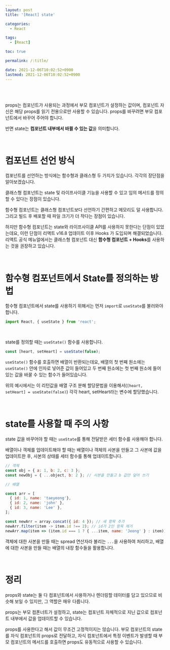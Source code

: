 ```yaml
---
layout: post
title: '[React] state'

categories:
  - React

tags:
  - [React]

toc: true

permalink: /:title/

date: 2021-12-06T10:02:52+0900
lastmod: 2021-12-06T10:02:52+0900
---
```


<br>
<br>

props는 컴포넌트가 사용되는 과정에서 부모 컴포넌트가 설정하는 값이며, 컴포넌트 자신은 해당 props를 읽기 전용으로만 사용할 수 있습니다. props를 바꾸려면 부모 컴포넌트에서 바꾸어 주어야 합니다.

반면 state는 **컴포넌트 내부에서 바뀔 수 있는 값**을 의미합니다.

<br>

# 컴포넌트 선언 방식

컴포넌트를 선언하는 방식에는 함수형과 클래스형 두 가지가 있습니다. 각각의 장단점을 알아보겠습니다.

클래스형 컴포넌트는 state 및 라이프사이클 기능을 사용할 수 있고 임의 메서드를 정의할 수 있다는 장점이 있습니다.

함수형 컴포넌트는 클래스형 컴포넌트보다 선언하기 간편하고 메모리도 덜 사용합니다. 그리고 빌드 후 배포할 때 파일 크기가 더 작다는 장점이 있습니다.

하지만 함수형 컴포넌트는 state와 라이프사이클 API를 사용하지 못한다는 단점이 있었는데요, 이런 단점이 리액트 v16.8 업데이트 이후 Hooks 가 도입되며 해결되었습니다. 리액트 공식 메뉴얼에서는 클래스형 컴포넌트 대신 **함수형 컴포넌트 + Hooks**를 사용하는 것을 권장하고 있습니다.

<br>

# 함수형 컴포넌트에서 State를 정의하는 방법

함수형 컴포넌트에서 state를 사용하기 위해서는 먼저 `import`로 `useState`를 불러와야 합니다.

```jsx
import React, { useState } from 'react';
```

<br>

state를 정의할 때는 `useState()` 함수를 사용합니다.

```jsx
const [heart, setHeart] = useState(false);
```

`useState()` 함수를 호출하면 배열이 반환되는데요, 배열의 첫 번째 원소에는 `useState()` 안에 인자로 넣어준 값이 들어있고 두 번째 원소에는 첫 번째 원소에 들어있는 값을 바꿀 수 있는 함수가 들어있습니다.

위의 예시에서는 이 리턴값을 배열 구조 분해 할당문법을 이용해서(`[heart, setHeart] = useState(false)`) 각각 heart, setHeart라는 변수에 할당했습니다.

<br>

# state를 사용할 때 주의 사항

state 값을 바꾸어야 할 때는 `useState`를 통해 전달받은 세터 함수를 사용해야 합니다.

배열이나 객체를 업데이트해야 할 때는 배열이나 객체의 사본을 만들고 그 사본에 값을 업데이트한 후, 사본의 상태를 세터 함수를 통해 업데이트합니다.

```jsx
// 객체
const obj = { a: 1, b: 2, c: 3 };
const newObj = { ...object, b: 2 }; // 사본을 만들고 b 값만 덮어 쓰기

// 배열

const arr = [
  { id: 1, name: 'taeyeong'},
  { id: 2, name: 'john' },
  { id: 3, name: 'Lee' },
];

const newArr = array.concat({ id: 4 }); // 새 항목 추가
newArr.filter(item -> item.id !== 2); // id가 2인 항목 제거
newArr.map(item => (item.id === 1 ? { ...item, name: 'Jeong' } : item)); // id가 1인 항목의 name을 'Jeong'으로 변경
```

객체에 대한 사본을 만들 때는 spread 연산자라 불리는 `...`을 사용하여 처리하고, 배열에 대한 사본을 만들 때는 배열의 내장 함수들을 활용합니다.

<br>

# 정리

props와 state는 둘 다 컴포넌트에서 사용하거나 렌더링할 데이터를 담고 있으므로 비슷해 보일 수 있지만, 그 역할은 매우 다릅니다.

props는 부모 컴폰너트가 설정하고, state는 컴포넌트 자체적으로 지닌 값으로 컴포넌트 내부에서 값을 업데이트할 수 있습니다.

props를 사용한다고 해서 값이 무조건 고정적이지는 않습니다. 부모 컴포넌트의 state를 자식 컴포넌트의 props로 전달하고, 자식 컴포넌트에서 특정 이벤트가 발생할 때 부모 컴포넌트의 메서드를 호출하면 props도 유동적으로 사용할 수 있습니다.
